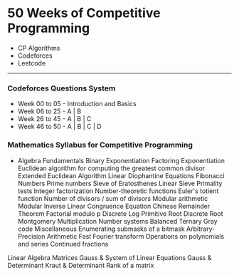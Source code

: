 # 50 Weeks of Competitive Programming

- CP Algorithms
- Codeforces
- Leetcode

---

### Codeforces Questions System

- Week 00 to 05 - Introduction and Basics 
- Week 06 to 25 - A | B
- Week 26 to 45 - A | B | C
- Week 46 to 50 - A | B | C | D

### Mathematics Syllabus for Competitive Programming 

- Algebra
Fundamentals
Binary Exponentiation
Factoring Exponentiation
Euclidean algorithm for computing the greatest common divisor
Extended Euclidean Algorithm
Linear Diophantine Equations
Fibonacci Numbers
Prime numbers
Sieve of Eratosthenes
Linear Sieve
Primality tests
Integer factorization
Number-theoretic functions
Euler's totient function
Number of divisors / sum of divisors
Modular arithmetic
Modular Inverse
Linear Congruence Equation
Chinese Remainder Theorem
Factorial modulo p
Discrete Log
Primitive Root
Discrete Root
Montgomery Multiplication
Number systems
Balanced Ternary
Gray code
Miscellaneous
Enumerating submasks of a bitmask
Arbitrary-Precision Arithmetic
Fast Fourier transform
Operations on polynomials and series
Continued fractions


Linear Algebra
Matrices
Gauss & System of Linear Equations
Gauss & Determinant
Kraut & Determinant
Rank of a matrix
